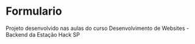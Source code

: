 # Formulario
Projeto desenvolvido nas aulas do curso Desenvolvimento de Websites - Backend da Estação Hack SP
